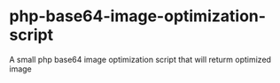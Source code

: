 # php-base64-image-optimization-script
 A small php base64 image optimization script that will returm optimized image
